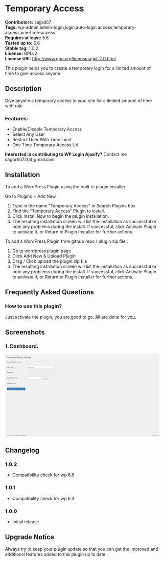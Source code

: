 # Temporary Access

**Contributors:** sajjad67 \
**Tags:** wp-admin,admin-login,login,auto-login,access,temporary-access,one-time-access \
**Requires at least:** 5.6 \
**Tested up to:** 6.6 \
**Stable tag:** 1.0.2 \
**License:** GPLv2 \
**License URI:** http://www.gnu.org/licenses/gpl-2.0.html

This plugin helps you to create a temporary login for a limited amount of time to give access anyone.

## Description

Give anyone a temporary access to your site for a limited amount of time with role.

### Features:

- Enable/Disable Temporary Access
- Select Any User
- Restrict User With Time Limit
- One Time Temporary Access Url

**Interested in contributing to WP Login Ajaxify?**
Contact me sagorh672(at)gmail.com

## Installation

To add a WordPress Plugin using the built-in plugin installer:

Go to Plugins > Add New.

1. Type in the name "Temporary Access" in Search Plugins box
2. Find the "Temporary Access" Plugin to install.
3. Click Install Now to begin the plugin installation.
4. The resulting installation screen will list the installation as successful or note any problems during the install.
If successful, click Activate Plugin to activate it, or Return to Plugin Installer for further actions.

To add a WordPress Plugin from github repo / plugin zip file :
1. Go to wordpress plugin page
2. Click Add New & Upload Plugin
3. Drag / Click upload the plugin zip file
4. The resulting installation screen will list the installation as successful or note any problems during the install.
If successful, click Activate Plugin to activate it, or Return to Plugin Installer for further actions.

## Frequently Asked Questions

### How to use this plugin?

Just activate the plugin, you are good to go. All are done for you.

## Screenshots

### 1. Dashboard.

![Dashboard.](https://github.com/sajjadh47/temporary-access/raw/main/screenshot-1.png)


## Changelog

### 1.0.2
- Compatibility check for wp 6.6

### 1.0.1

- Compatibility check for wp 6.3
### 1.0.0

- Initial release.

## Upgrade Notice

Always try to keep your plugin update so that you can get the improved and additional features added to this plugin up to date.
